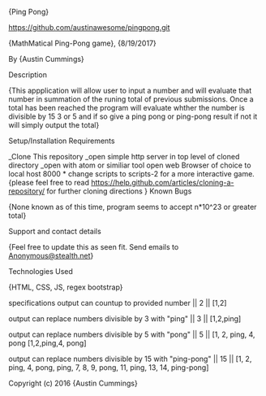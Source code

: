 {Ping Pong}

https://github.com/austinawesome/pingpong.git

{MathMatical Ping-Pong game}, {8/19/2017}

By {Austin Cummings}

Description

{This appplication will allow user to input a number and will evaluate that number in summation of the runing total of previous submissions. Once a total has been reached the program will evaluate whther the number is divisible by 15 3 or 5 and if so give a ping pong or ping-pong result if not it will simply output the total}

Setup/Installation Requirements

_Clone This repository
_open simple http server in top level of cloned directory
_open with atom or similiar tool
open web Browser of choice to local host 8000 * change scripts to scripts-2 for a more interactive game. {please feel free to read https://help.github.com/articles/cloning-a-repository/ for further cloning directions }
Known Bugs

{None known as of this time, program seems to accept n*10^23 or greater total}

Support and contact details

{Feel free to update this as seen fit. Send emails to Anonymous@stealth.net}

Technologies Used

{HTML, CSS, JS, regex bootstrap}

specifications
output can countup to provided number                        || 2  || [1,2]

output can replace numbers divisible by 3 with "ping"       || 3  || [1,2,ping]

output can replace  numbers divisible by 5 with "pong"       || 5  || [1, 2, ping, 4, pong [1,2,ping,4, pong]

output can replace numbers divisible by 15 with "ping-pong" || 15 || [1, 2, ping, 4, pong, ping, 7, 8, 9, pong, 11, ping, 13, 14, ping-pong]

Copyright (c) 2016 {Austin Cummings}
